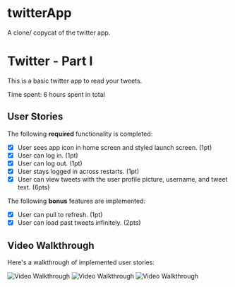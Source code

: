 # twitterApp
A clone/ copycat of the twitter app. 

# Twitter - Part I

This is a basic twitter app to read your tweets.

Time spent: 6 hours spent in total

## User Stories

The following **required** functionality is completed:

- [x] User sees app icon in home screen and styled launch screen. (1pt)
- [x] User can log in. (1pt)
- [x] User can log out. (1pt)
- [x] User stays logged in across restarts. (1pt)
- [x] User can view tweets with the user profile picture, username, and tweet text. (6pts)

The following **bonus** features are implemented:

- [x] User can pull to refresh. (1pt)
- [x] User can load past tweets infinitely. (2pts)

## Video Walkthrough

Here's a walkthrough of implemented user stories:

<img src='http://g.recordit.co/qV2KbPMOJh.gif' title='Video Walkthrough' width='' alt='Video Walkthrough' />
<img src='http://g.recordit.co/2XaIAR4Ibi.gif' title='Video Walkthrough' width='' alt='Video Walkthrough' />
<img src='http://g.recordit.co/E8RAKMdNh8.gif' title='Video Walkthrough' width='' alt='Video Walkthrough' />

